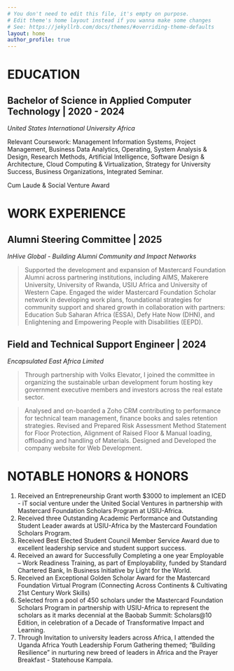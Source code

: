 ```yaml
---
# You don't need to edit this file, it's empty on purpose.
# Edit theme's home layout instead if you wanna make some changes
# See: https://jekyllrb.com/docs/themes/#overriding-theme-defaults
layout: home
author_profile: true
---
```


# **EDUCATION**
## Bachelor of Science in Applied Computer Technology | 2020 - 2024 
*United States International University Africa*

Relevant Coursework: Management Information Systems, Project Management, Business Data Analytics, Operating, System Analysis & Design, Research Methods, Artificial Intelligence, Software Design & Architecture, Cloud Computing & Virtualization, Strategy for University Success, Business Organizations, Integrated Seminar.

Cum Laude & Social Venture Award


# **WORK EXPERIENCE**
## Alumni Steering Committee | 2025
*InHive Global - Building Alumni Community and Impact Networks*
> Supported the development and expansion of Mastercard Foundation Alumni across
 partnering institutions, including AIMS, Makerere University, University of Rwanda, USIU
Africa and University of Western Cape.
> Engaged the wider Mastercard Foundation Scholar network in developing work plans,
 foundational strategies for community support and shared growth in collaboration with
 partners: Education Sub Saharan Africa (ESSA), Defy Hate Now (DHN), and Enlightening
 and Empowering People with Disabilities (EEPD).

## Field and Technical Support Engineer | 2024 
*Encapsulated East Africa Limited*
> Through partnership with Volks Elevator, I joined the committee in organizing the sustainable
 urban development forum hosting key government executive members and investors across
 the real estate sector.
 
> Analysed and on-boarded a Zoho CRM contributing to performance for technical team
 management, finance books and sales retention strategies.
> Revised and Prepared Risk Assessment Method Statement for Floor Protection, Alignment of
 Raised Floor & Manual loading, offloading and handling of Materials.
> Designed and Developed the company website for Web Development.

# **NOTABLE HONORS & HONORS**
1. Received an Entrepreneurship Grant worth $3000 to implement an ICED - iT social venture under the United Social Ventures in partnership with Mastercard Foundation Scholars Program at USIU-Africa.
2. Received three Outstanding Academic Performance and Outstanding Student Leader awards at USIU-Africa by the Mastercard Foundation Scholars Program.
3. Received Best Elected Student Council Member Service Award due to excellent leadership service and student support success.
4. Received an award for Successfully Completing a one year Employable – Work Readiness Training, as part of Employability, funded by Standard Chartered Bank, In Business Initiative by Light for the World.
5. Received an Exceptional Golden Scholar Award for the Mastercard Foundation Virtual Program (Connecting Across Continents & Cultivating 21st Century Work Skills)
6. Selected from a pool of 450 scholars under the Mastercard Foundation Scholars Program in partnership with USIU-Africa to represent the scholars as it marks decennial at the Baobab Summit: Scholars@10 Edition, in celebration of a Decade of Transformative Impact and Learning.
7. Through Invitation to university leaders across Africa, I attended the Uganda Africa Youth Leadership Forum Gathering themed; “Building Resilience” in nurturing new breed of leaders in Africa and the Prayer Breakfast - Statehouse Kampala.